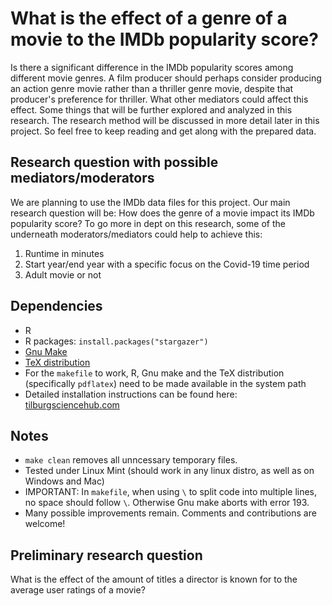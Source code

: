 # What is the effect of a genre of a movie to the IMDb popularity score?
Is there a significant difference in the IMDb popularity scores among different movie genres. A film producer should perhaps consider producing an action genre movie rather than a thriller genre movie, despite that producer's preference for thriller. What other mediators could affect this effect. Some things that will be further explored and analyzed in this research. The research method will be discussed in more detail later in this project. So feel free to keep reading and get along with the prepared data.

## Research question with possible mediators/moderators
We are planning to use the IMDb data files for this project. Our main research question will be:
How does the genre of a movie impact its IMDb popularity score?
To go more in dept on this research, some of the underneath moderators/mediators could help to achieve this:
1. Runtime in minutes
2. Start year/end year with a specific focus on the Covid-19 time period
3. Adult movie or not

## Dependencies
- R 
- R packages: `install.packages("stargazer")`
- [Gnu Make](https://tilburgsciencehub.com/get/make) 
- [TeX distribution](https://tilburgsciencehub.com/get/latex/?utm_campaign=referral-short)
- For the `makefile` to work, R, Gnu make and the TeX distribution (specifically `pdflatex`) need to be made available in the system path 
- Detailed installation instructions can be found here: [tilburgsciencehub.com](http://tilburgsciencehub.com/)


## Notes
- `make clean` removes all unncessary temporary files. 
- Tested under Linux Mint (should work in any linux distro, as well as on Windows and Mac) 
- IMPORTANT: In `makefile`, when using `\` to split code into multiple lines, no space should follow `\`. Otherwise Gnu make aborts with error 193. 
- Many possible improvements remain. Comments and contributions are welcome!

## Preliminary research question
What is the effect of the amount of titles a director is known for to the average user ratings of a movie? 
